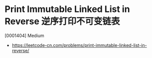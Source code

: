 # Print Immutable Linked List in Reverse 逆序打印不可变链表

[0001404] Medium

- https://leetcode-cn.com/problems/print-immutable-linked-list-in-reverse/
